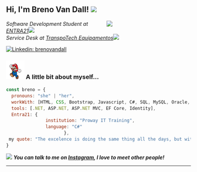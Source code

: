 
<h2> Hi, I'm Breno Van Dall! <img src="#" width="50"></h2>
<img align='right' src="#" width="230">
<p><em>Software Development Student at <a href="https://www.entra21.com.br/">ENTRA21</a><img src="#" width="30"></br>Service Desk at <a href="https://www.transpotech.com.br/">TranspoTech Equipamentos</a><img src="#" width="30"> 
</em></p>

[![Linkedin: brenovandall](https://img.shields.io/badge/-brenovandall-blue?style=flat-square&logo=Linkedin&logoColor=white&link=https://www.linkedin.com/in/breno-van-dall/)](https://www.linkedin.com/in/breno-van-dall/)


### <img src="mario.gif" width="50"> A little bit about myself...  

```javascript
const breno = {
  pronouns: "she" | "her",
  workWith: [HTML, CSS, Bootstrap, Javascript, C#, SQL, MySQL, Oracle, SQL Server],
  tools: [.NET, ASP.NET, ASP.NET MVC, EF Core, Identity],
  Entra21: {
               institution: "Proway IT Training",
               language: "C#"
                      },
 my quote: "The excelence is doing the same thing all the days, but with other one result"
}
```

<img src="https://media.giphy.com/media/LnQjpWaON8nhr21vNW/giphy.gif" width="60"> <em><b>You can talk to me on <a href="#">Instagram</a>, I love to meet other people!</em>

---
